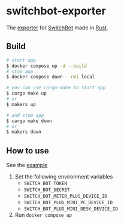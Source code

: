 # switchbot-exporter

The [exporter](https://github.com/prometheus/node_exporter) for [SwitchBot](https://www.switchbot.jp/) made in [Rust](https://www.rust-lang.org/).

## Build

```sh
# start app
$ docker compose up -d --build
# stop app
$ docker compose down --rmi local

# you can use cargo-make to start app
$ cargo make up
# or
$ makers up

# and stop app
$ cargo make down
# or
$ makers down
```

## How to use

See the [example](./example)

1. Set the following environment variables
   - `SWITCH_BOT_TOKEN`
   - `SWITCH_BOT_SECRET`
   - `SWITCH_BOT_METER_PLUS_DEVICE_ID`
   - `SWITCH_BOT_PLUG_MINI_PC_DEVICE_ID`
   - `SWITCH_BOT_PLUG_MINI_DESK_DEVICE_ID`
1. Run `docker compose up`
